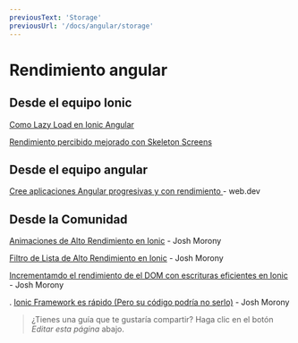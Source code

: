 ```yaml
---
previousText: 'Storage'
previousUrl: '/docs/angular/storage'
---
```


# Rendimiento angular

## Desde el equipo Ionic

[Como Lazy Load en Ionic Angular](https://ionicframework.com/blog/how-to-lazy-load-in-ionic-angular/)

[Rendimiento percibido mejorado con Skeleton Screens](https://ionicframework.com/blog/improved-perceived-performance-with-skeleton-screens/)

## Desde el equipo angular

[Cree aplicaciones Angular progresivas y con rendimiento ](https://web.dev/angular) - web.dev

## Desde la Comunidad

[Animaciones de Alto Rendimiento en Ionic](https://www.joshmorony.com/high-performance-animations-in-ionic/) - Josh Morony

[Filtro de Lista de Alto Rendimiento en Ionic](https://www.joshmorony.com/high-performance-list-filtering-in-ionic-2/) - Josh Morony

[Incrementamdo el rendimiento de el DOM con escrituras eficientes en Ionic](https://www.joshmorony.com/increasing-performance-with-efficient-dom-writes-in-ionic-2/) - Josh Morony

. [Ionic Framework es rápido (Pero su código podría no serlo)](https://www.joshmorony.com/ionic-framework-is-fast-but-your-code-might-not-be/) - Josh Morony

> ¿Tienes una guía que te gustaría compartir? Haga clic en el botón *Editar esta página* abajo.